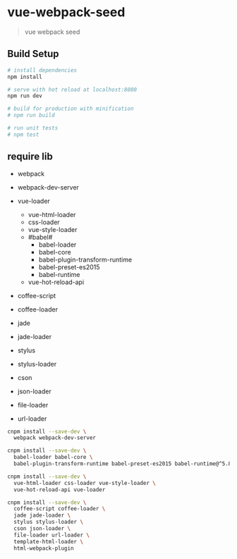 # vue-webpack-seed

> vue webpack seed

## Build Setup

``` bash
# install dependencies
npm install

# serve with hot reload at localhost:8080
npm run dev

# build for production with minification
# npm run build

# run unit tests
# npm test
```
## require lib

* webpack
* webpack-dev-server

* vue-loader
  * vue-html-loader
  * css-loader
  <!-- * style-loader -->
  * vue-style-loader
  * \#babel\#
    * babel-loader
    * babel-core
    * babel-plugin-transform-runtime
    * babel-preset-es2015
    * babel-runtime
  * vue-hot-reload-api

* coffee-script
* coffee-loader

* jade
* jade-loader

* stylus
* stylus-loader

* cson
* json-loader

* file-loader
* url-loader

<!-- * inject-loader -->

``` bash
cnpm install --save-dev \
  webpack webpack-dev-server

cnpm install --save-dev \
  babel-loader babel-core \
  babel-plugin-transform-runtime babel-preset-es2015 babel-runtime@^5.8.0

cnpm install --save-dev \
  vue-html-loader css-loader vue-style-loader \
  vue-hot-reload-api vue-loader

cnpm install --save-dev \
  coffee-script coffee-loader \
  jade jade-loader \
  stylus stylus-loader \
  cson json-loader \
  file-loader url-loader \
  template-html-loader \
  html-webpack-plugin
```
